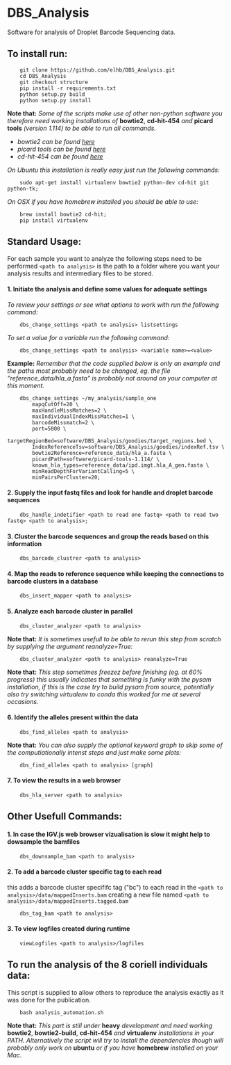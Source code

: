 # DBS_Analysis

Software for analysis of Droplet Barcode Sequencing data.

## To install run:
```
    git clone https://github.com/elhb/DBS_Analysis.git
    cd DBS_Analysis
    git checkout structure
    pip install -r requirements.txt
    python setup.py build
    python setup.py install
```
**Note that:** *Some of the scripts make use of other non-python software you therefore need working installations of* **bowtie2**, **cd-hit-454** *and* **picard tools** *(version 1.114) to be able to run all commands.*
- *bowtie2 can be found [here](https://sourceforge.net/projects/bowtie-bio/files/bowtie2/2.2.8/)*
- *picard tools can be found [here](https://sourceforge.net/projects/picard/files/picard-tools/1.114/)*
- *cd-hit-454 can be found [here](https://github.com/weizhongli/cdhit/releases/download/V4.6.1/cd-hit-v4.6.1-2012-08-27.tgz)*

*On Ubuntu this installation is really easy just run the following commands:*
```
    sudo apt-get install virtualenv bowtie2 python-dev cd-hit git python-tk;
```
*On OSX if you have homebrew installed you should be able to use:*
```
    brew install bowtie2 cd-hit;
    pip install virtualenv
```
## Standard Usage:

For each sample you want to analyze the following steps need to be performed ` <path to analysis> ` is the path to a folder where you want your analysis results and intermediary files to be stored.

#### 1. Initiate the analysis and define some values for adequate settings
*To review your settings or see what options to work with run the following command:*
```
    dbs_change_settings <path to analysis> listsettings
```
*To set a value for a variable run the following command:*
```
    dbs_change_settings <path to analysis> <variable name>=<value>
```
**Example:**
*Remember that the code supplied below is only an example and the paths most probably need to be changed, eg. the file "reference_data/hla_a.fasta" is probably not around on your computer at this moment.*
```
    dbs_change_settings ~/my_analysis/sample_one
        mapqCutOff=20 \
        maxHandleMissMatches=2 \
        maxIndividualIndexMissMatches=1 \
        barcodeMissmatch=2 \
        port=5000 \
        targetRegionBed=software/DBS_Analysis/goodies/target_regions.bed \
        IndexReferenceTsv=software/DBS_Analysis/goodies/indexRef.tsv \
        bowtie2Reference=reference_data/hla_a.fasta \
        picardPath=software/picard-tools-1.114/ \
        known_hla_types=reference_data/ipd.imgt.hla_A_gen.fasta \
        minReadDepthForVariantCalling=5 \
        minPairsPerCluster=20;
```

#### 2. Supply the input fastq files and look for handle and droplet barcode sequences
```
    dbs_handle_indetifier <path to read one fastq> <path to read two fastq> <path to analysis>;
```

#### 3. Cluster the barcode sequences and group the reads based on this information
```
    dbs_barcode_clustrer <path to analysis>
```

#### 4. Map the reads to reference sequence while keeping the connections to barcode clusters in a database
```
    dbs_insert_mapper <path to analysis>
```
#### 5. Analyze each barcode cluster in parallel
```
    dbs_cluster_analyzer <path to analysis>
```
**Note that:** *It is sometimes usefull to be able to rerun this step from scratch by supplying the argument reanalyze=True:*
```
    dbs_cluster_analyzer <path to analysis> reanalyze=True
```
**Note that:** *This step sometimes freezez before finishing (eg. at 60% progress) this usually indicates that something is funky with the pysam installation, if this is the case try to build pysam from source, potentially also try switching virtualenv to conda this worked for me at several occasions.*

#### 6. Identify the alleles present within the data
```
    dbs_find_alleles <path to analysis>
```
**Note that:** *You can also supply the optional keyword graph to skip some of the computiationally intenst steps and just make some plots:*
```
    dbs_find_alleles <path to analysis> [graph]
```

#### 7. To view the results in a web browser
```
    dbs_hla_server <path to analysis>
```
## Other Usefull Commands:
#### 1. In case the IGV.js web browser vizualisation is slow it might help to dowsample the bamfiles
```
    dbs_downsample_bam <path to analysis>
```

#### 2. To add a barcode cluster specific tag to each read
this adds a barcode cluster specififc tag ("bc") to each read in the `<path to analysis>/data/mappedInserts.bam` creating a new file named `<path to analysis>/data/mappedInserts.tagged.bam`
```
    dbs_tag_bam <path to analysis>
```

#### 3. To view logfiles created during runtime
```
    viewLogfiles <path to analysis>/logfiles
```

## To run the analysis of the 8 coriell individuals data:
This script is supplied to allow others to reproduce the analysis exactly as it was done for the publication.
```
    bash analysis_automation.sh
```
**Note that:** *This part is still under* **heavy** *development and need working* **bowtie2**, **bowtie2-build**, **cd-hit-454** *and* **virtualenv** *installations in your PATH. Alternatively the script will try to install the dependencies though will probably only work on* **ubuntu** *or if you have* **homebrew** *installed on your Mac.*